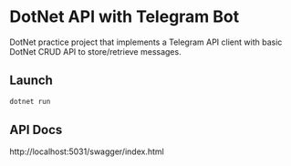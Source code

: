 # DotNet API with Telegram Bot

DotNet practice project that implements a Telegram API client with basic DotNet CRUD API to store/retrieve messages.

## Launch

```cs
dotnet run
```

## API Docs

http://localhost:5031/swagger/index.html